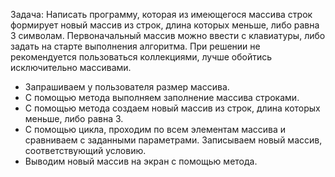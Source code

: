 Задача: Написать программу, которая из имеющегося массива строк формирует новый массив из строк, длина которых меньше, либо равна 3 символам. Первоначальный массив можно ввести с клавиатуры, либо задать на старте выполнения алгоритма. При решении не рекомендуется пользоваться коллекциями, лучше обойтись исключительно массивами.

- Запрашиваем у пользователя размер массива.
- С помощью метода выполняем заполнение массива строками.
- С помощью метода создаем новый массив из строк, длина которых меньше, либо равна 3.
- С помощью цикла, проходим по всем элементам массива и сравниваем с заданными параметрами. Записываем новый массив, соответствующий условию.
- Выводим новый массив на экран с помощью метода.



